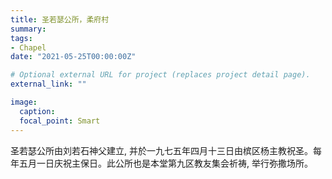```yaml
---
title: 圣若瑟公所，柔府村
summary:
tags:
- Chapel
date: "2021-05-25T00:00:00Z"

# Optional external URL for project (replaces project detail page).
external_link: ""

image:
  caption:
  focal_point: Smart
---
```

圣若瑟公所由刘若石神父建立, 并於一九七五年四月十三日由槟区杨主教祝圣。每年五月一日庆祝主保日。此公所也是本堂第九区教友集会祈祷, 举行弥撒场所。
